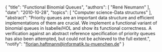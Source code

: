 {
    "title": "Functional Binomial Queues",
    "authors": [
        "René Neumann"
    ],
    "date": "2010-10-28",
    "topics": [
        "Computer science-Data structures"
    ],
    "abstract": "Priority queues are an important data structure and efficient implementations of them are crucial. We implement a functional variant of binomial queues in Isabelle/HOL and show its functional correctness. A verification against an abstract reference specification of priority queues has also been attempted, but could not be achieved to the full extent.",
    "notify": "florian.haftmann@informatik.tu-muenchen.de"
}